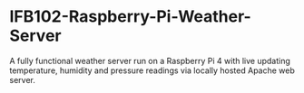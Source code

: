 # IFB102-Raspberry-Pi-Weather-Server
A fully functional weather server run on a Raspberry Pi 4 with live updating temperature, humidity and pressure readings via locally hosted Apache web server.
